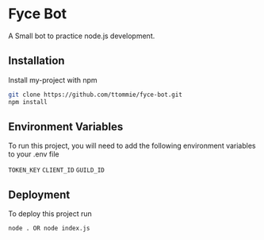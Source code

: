 # Fyce Bot 

A Small bot to practice node.js development.

## Installation

Install my-project with npm

```bash
git clone https://github.com/ttommie/fyce-bot.git
npm install
```

## Environment Variables

To run this project, you will need to add the following environment variables to your .env file

`TOKEN_KEY`
`CLIENT_ID`
`GUILD_ID`
   
## Deployment

To deploy this project run

```bash
node . OR node index.js
```